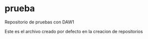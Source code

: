 prueba
======

Repositorio de pruebas con DAW1

Este es el archivo creado por defecto en la creacion de repositorios
